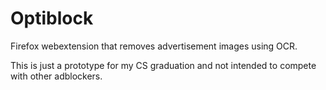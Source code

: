# Optiblock
Firefox webextension that removes advertisement images using OCR.

This is just a prototype for my CS graduation and not intended to compete with other adblockers.
